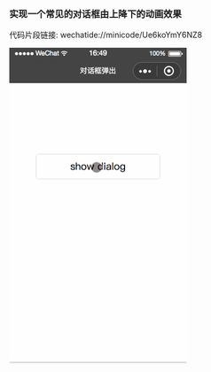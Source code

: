 ### 实现一个常见的对话框由上降下的动画效果
代码片段链接: wechatide://minicode/Ue6koYmY6NZ8 <br/>

<img src="dialog.gif" width = "320" height = "570" align=center />
